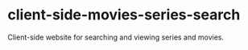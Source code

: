 # client-side-movies-series-search
Client-side website for searching and viewing series and movies.
